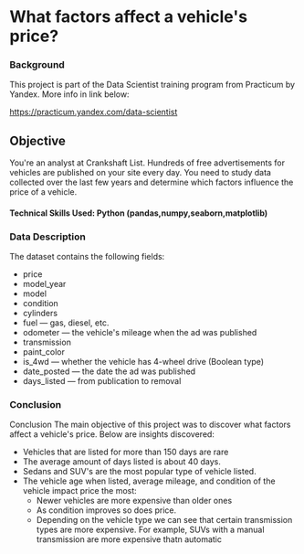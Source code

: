 # What factors affect a vehicle's price?

### Background
This project is part of the Data Scientist training program from Practicum by Yandex. More info in link below:

https://practicum.yandex.com/data-scientist

## Objective
You're an analyst at Crankshaft List. Hundreds of free advertisements for vehicles are published on your site every day. You need to study data collected over the last few years and determine which factors influence the price of a vehicle.

#### Technical Skills Used: Python (pandas,numpy,seaborn,matplotlib)

### Data Description
The dataset contains the following fields:
* price
* model_year
* model
* condition
* cylinders
* fuel — gas, diesel, etc.
* odometer — the vehicle's mileage when the ad was published
* transmission
* paint_color
* is_4wd — whether the vehicle has 4-wheel drive (Boolean type)
* date_posted — the date the ad was published
* days_listed — from publication to removal

### Conclusion

Conclusion
The main objective of this project was to discover what factors affect a vehicle's price. Below are insights discovered:

* Vehicles that are listed for more than 150 days are rare
* The average amount of days listed is about 40 days.
* Sedans and SUV's are the most popular type of vehicle listed. 
* The vehicle age when listed, average mileage, and condition of the vehicle impact price the most:
   * Newer vehicles are more expensive than older ones
   * As condition improves so does price.
   * Depending on the vehicle type we can see that certain transmission types are more expensive. For example, SUVs with a manual transmission are more expensive thatn automatic
